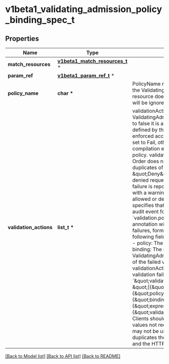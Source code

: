 # v1beta1_validating_admission_policy_binding_spec_t

## Properties
Name | Type | Description | Notes
------------ | ------------- | ------------- | -------------
**match_resources** | [**v1beta1_match_resources_t**](v1beta1_match_resources.md) \* |  | [optional] 
**param_ref** | [**v1beta1_param_ref_t**](v1beta1_param_ref.md) \* |  | [optional] 
**policy_name** | **char \*** | PolicyName references a ValidatingAdmissionPolicy name which the ValidatingAdmissionPolicyBinding binds to. If the referenced resource does not exist, this binding is considered invalid and will be ignored Required. | [optional] 
**validation_actions** | **list_t \*** | validationActions declares how Validations of the referenced ValidatingAdmissionPolicy are enforced. If a validation evaluates to false it is always enforced according to these actions.  Failures defined by the ValidatingAdmissionPolicy&#39;s FailurePolicy are enforced according to these actions only if the FailurePolicy is set to Fail, otherwise the failures are ignored. This includes compilation errors, runtime errors and misconfigurations of the policy.  validationActions is declared as a set of action values. Order does not matter. validationActions may not contain duplicates of the same action.  The supported actions values are:  \&quot;Deny\&quot; specifies that a validation failure results in a denied request.  \&quot;Warn\&quot; specifies that a validation failure is reported to the request client in HTTP Warning headers, with a warning code of 299. Warnings can be sent both for allowed or denied admission responses.  \&quot;Audit\&quot; specifies that a validation failure is included in the published audit event for the request. The audit event will contain a &#x60;validation.policy.admission.k8s.io/validation_failure&#x60; audit annotation with a value containing the details of the validation failures, formatted as a JSON list of objects, each with the following fields: - message: The validation failure message string - policy: The resource name of the ValidatingAdmissionPolicy - binding: The resource name of the ValidatingAdmissionPolicyBinding - expressionIndex: The index of the failed validations in the ValidatingAdmissionPolicy - validationActions: The enforcement actions enacted for the validation failure Example audit annotation: &#x60;\&quot;validation.policy.admission.k8s.io/validation_failure\&quot;: \&quot;[{\&quot;message\&quot;: \&quot;Invalid value\&quot;, {\&quot;policy\&quot;: \&quot;policy.example.com\&quot;, {\&quot;binding\&quot;: \&quot;policybinding.example.com\&quot;, {\&quot;expressionIndex\&quot;: \&quot;1\&quot;, {\&quot;validationActions\&quot;: [\&quot;Audit\&quot;]}]\&quot;&#x60;  Clients should expect to handle additional values by ignoring any values not recognized.  \&quot;Deny\&quot; and \&quot;Warn\&quot; may not be used together since this combination needlessly duplicates the validation failure both in the API response body and the HTTP warning headers.  Required. | [optional] 

[[Back to Model list]](../README.md#documentation-for-models) [[Back to API list]](../README.md#documentation-for-api-endpoints) [[Back to README]](../README.md)


